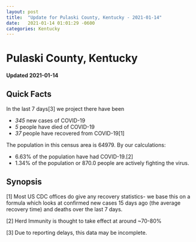 ```yaml
---
layout: post
title:  "Update for Pulaski County, Kentucky - 2021-01-14"
date:   2021-01-14 01:01:29 -0600
categories: Kentucky
---
```


# Pulaski County, Kentucky
#### Updated 2021-01-14

## Quick Facts

In the last 7 days[3] we project there have been
- *345* new cases of COVID-19
- *5* people have died of COVID-19
- *37* people have recovered from COVID-19[1]

The population in this census area is 64979. By our calculations:
- 6.63% of the population have had COVID-19.[2]
- 1.34% of the population or 870.0 people are actively fighting the virus.

## Synopsis




[1] Most US CDC offices do give any recovery statistics- we base this on a formula which looks at confirmed new cases
15 days ago (the average recovery time) and deaths over the last 7 days.

[2] Herd Immunity is thought to take effect at around ~70-80%

[3] Due to reporting delays, this data may be incomplete.
 
    